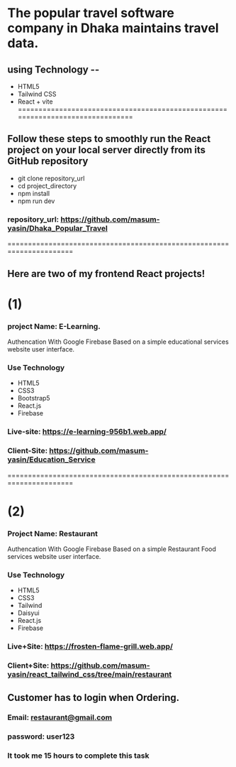 
# The popular travel software company in Dhaka maintains travel data.

## using Technology --
* HTML5
* Tailwind CSS 
* React + vite
===============================================================================

## Follow these steps to smoothly run the React project on your local server directly from its GitHub repository
* git clone repository_url
* cd project_directory
* npm install
* npm run dev
### repository_url: https://github.com/masum-yasin/Dhaka_Popular_Travel

======================================================================

## Here are two of my frontend React projects!
# (1)
### project Name: E-Learning.
 Authencation With Google Firebase
 Based on a simple educational services website user interface.
### Use Technology 
* HTML5 
* CSS3
* Bootstrap5 
* React.js
* Firebase

### Live-site: https://e-learning-956b1.web.app/
### Client-Site: https://github.com/masum-yasin/Education_Service

======================================================================
# (2)
### Project Name: Restaurant
Authencation With Google Firebase Based on a simple Restaurant Food services website user interface.
### Use Technology
* HTML5 
* CSS3
* Tailwind
* Daisyui
* React.js
* Firebase
### Live+Site: https://frosten-flame-grill.web.app/
### Client+Site: https://github.com/masum-yasin/react_tailwind_css/tree/main/restaurant
## Customer has to login when Ordering.
### Email: restaurant@gmail.com
### password: user123
### It took me 15 hours to complete this task










